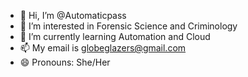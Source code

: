 - 👋 Hi, I’m @Automaticpass
- 👀 I’m interested in Forensic Science and Criminology 
- 🌱 I’m currently learning Automation and Cloud
- 📫 My email is globeglazers@gmail.com
- 😄 Pronouns: She/Her

<!---
Automaticpass/Automaticpass is a ✨ special ✨ repository because its `README.md` (this file) appears on your GitHub profile.
You can click the Preview link to take a look at your changes.
--->
